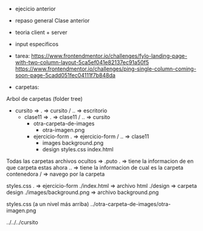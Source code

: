 * ejecicio anterior
* repaso general Clase anterior 
* teoria client + server
* input especificos
* tarea:
  https://www.frontendmentor.io/challenges/fylo-landing-page-with-two-column-layout-5ca5ef041e82137ec91a50f5
  https://www.frontendmentor.io/challenges/ping-single-column-coming-soon-page-5cadd051fec04111f7b848da

* carpetas:

Arbol de carpetas (folder tree)

- cursito => . => cursito / .. => escritorio
  - clase11 => . => clase11 / .. => cursito
    - otra-carpeta-de-images
      - otra-imagen.png
    - ejercicio-form . => ejercicio-form / .. => clase11
      - images
        background.png
      - design
      styles.css
      index.html

Todas las carpetas
archivos ocultos => .puto
.   => tiene la informacion de en que carpeta estas ahora
..  => tiene la informacion de cual es la carpeta contenedora
/   => navego por la carpeta

styles.css
. => ejercicio-form
./index.html => archivo html
./design => carpeta design
./images/background.png => archivo background.png

styles.css (a un nivel más arriba)
../otra-carpeta-de-images/otra-imagen.png

../../../cursito